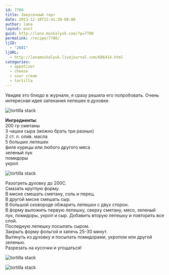 ```yaml
---
id: 7700
title: Закусочный торт
date: 2013-12-10T22:41:30-08:00
author: lana
layout: post
guid: http://lana.moskalyuk.com/?p=7700
permalink: /recipe/7700/
ljID:
  - "2681"
ljURL:
  - http://lanamoskalyuk.livejournal.com/686414.html
categories:
  - appetizer
  - cheese
  - sour cream
  - tortilla
---
```

Увидев это блюдо в журнале, я сразу решила его попробовать. Очень интересная идея запекания лепешек в духовке.

![tortilla stack](http://farm4.staticflickr.com/3762/11311734623_eae51269b0_c.jpg) 

**Ингредиенты**:  
200 гр сметаны  
3 чашки сыра (можно брать три разных)  
2 ст. л. олив. масла  
5 больших лепешек  
филе курицы или любого другого мяса  
зеленый лук  
помидоры  
укроп

![tortilla stack](http://farm6.staticflickr.com/5543/11311666175_0d79323e5f_c.jpg) 

Разогреть духовку до 200С.  
Смазать круглую форму.  
В миске смешать сметану, соль и перец.  
В другой миске смешать сыр.  
В большой сковороде обжарить лепешки с двух сторон.  
В форму выложить первую лепешку, сверху сметану, мясо, зеленый лук, помидоры, укроп и сыр. Добавить вторую лепешку и повторить все слой.  
Последную лепешку посыпать сыром.  
Закрыть форму фольгой и запечь 25-30 минут.  
Вытянуть из духовку и посыпать помидорами, укропом или другой зеленью.  
Разрезать на кусочки и угощаться!

![tortilla stack](http://farm6.staticflickr.com/5533/11311700136_122355199f_c.jpg) 

![tortilla stack](http://farm8.staticflickr.com/7382/11311749503_158dc22f99_c.jpg)